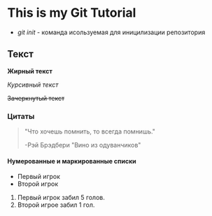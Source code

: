 # This is my Git Tutorial

* *git init* - команда исользуемая для иницилизации репозитория
## Текст
**Жирный текст**

*Курсивный текст*

~~Зачеркнутый текст~~

### Цитаты

> "Что хочешь помнить, то всегда помнишь."
>
> -Рэй Брэдбери "Вино из одуванчиков"

#### Нумерованные и маркированные списки
- Первый игрок
- Второй игрок
1. Первый игрок забил 5 голов.
2. Второй игрое забил 1 гол.
